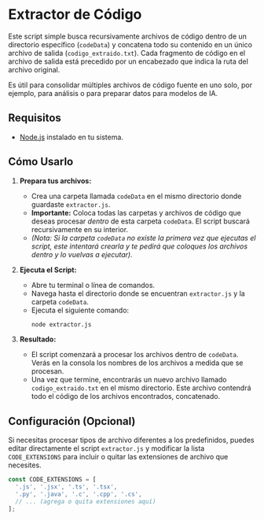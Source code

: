 # Extractor de Código

Este script simple busca recursivamente archivos de código dentro de un directorio específico (`codeData`) y concatena todo su contenido en un único archivo de salida (`codigo_extraido.txt`). Cada fragmento de código en el archivo de salida está precedido por un encabezado que indica la ruta del archivo original.

Es útil para consolidar múltiples archivos de código fuente en uno solo, por ejemplo, para análisis o para preparar datos para modelos de IA.

## Requisitos

* [Node.js](https://nodejs.org/) instalado en tu sistema.

## Cómo Usarlo

1.  **Prepara tus archivos:**
    * Crea una carpeta llamada `codeData` en el mismo directorio donde guardaste `extractor.js`.
    * **Importante:** Coloca todas las carpetas y archivos de código que deseas procesar *dentro* de esta carpeta `codeData`. El script buscará recursivamente en su interior.
    * *(Nota: Si la carpeta `codeData` no existe la primera vez que ejecutas el script, este intentará crearla y te pedirá que coloques los archivos dentro y lo vuelvas a ejecutar).*

2.  **Ejecuta el Script:**
    * Abre tu terminal o línea de comandos.
    * Navega hasta el directorio donde se encuentran `extractor.js` y la carpeta `codeData`.
    * Ejecuta el siguiente comando:
        ```bash
        node extractor.js
        ```

3.  **Resultado:**
    * El script comenzará a procesar los archivos dentro de `codeData`. Verás en la consola los nombres de los archivos a medida que se procesan.
    * Una vez que termine, encontrarás un nuevo archivo llamado `codigo_extraido.txt` en el mismo directorio. Este archivo contendrá todo el código de los archivos encontrados, concatenado.

## Configuración (Opcional)

Si necesitas procesar tipos de archivo diferentes a los predefinidos, puedes editar directamente el script `extractor.js` y modificar la lista `CODE_EXTENSIONS` para incluir o quitar las extensiones de archivo que necesites.

```javascript
const CODE_EXTENSIONS = [
  '.js', '.jsx', '.ts', '.tsx',
  '.py', '.java', '.c', '.cpp', '.cs',
  // ... (agrega o quita extensiones aquí)
];
